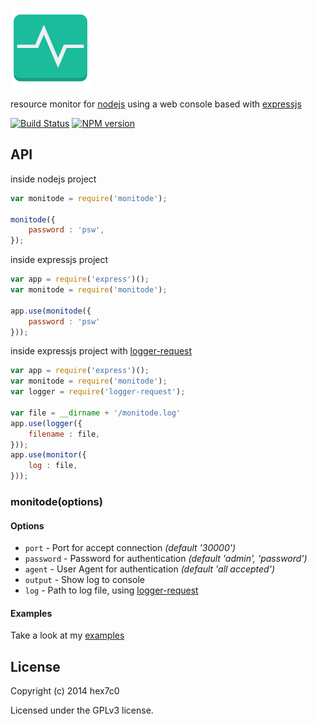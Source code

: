 [![monitode logo](https://raw.githubusercontent.com/hex7c0/monitode/master/public/monitode.png)](https://hex7c0.github.io/monitode/)

resource monitor for [nodejs](http://nodejs.org) using a web console based with [expressjs](http://expressjs.com/)

[![Build Status](https://travis-ci.org/hex7c0/monitode.svg?branch=master)](https://travis-ci.org/hex7c0/monitode) [![NPM version](https://badge.fury.io/js/monitode.svg)](http://badge.fury.io/js/monitode)

## API

inside nodejs project
```js
var monitode = require('monitode');

monitode({
    password : 'psw',
});
```

inside expressjs project
```js
var app = require('express')();
var monitode = require('monitode');

app.use(monitode({
    password : 'psw'
}));
```

inside expressjs project with [logger-request](https://github.com/hex7c0/logger-request)
```js
var app = require('express')();
var monitode = require('monitode');
var logger = require('logger-request');

var file = __dirname + '/monitode.log'
app.use(logger({
    filename : file,
}));
app.use(monitor({
    log : file,
}));
```


### monitode(options)

#### Options

  - `port` - Port for accept connection _(default '30000')_
  - `password` - Password for authentication _(default 'admin', 'password')_
  - `agent` - User Agent for authentication  _(default 'all accepted')_
  - `output` - Show log to console
  - `log` - Path to log file, using [logger-request](https://github.com/hex7c0/logger-request)


#### Examples

Take a look at my [examples](https://github.com/hex7c0/monitode/tree/master/examples)

## License
Copyright (c) 2014 hex7c0

Licensed under the GPLv3 license.
